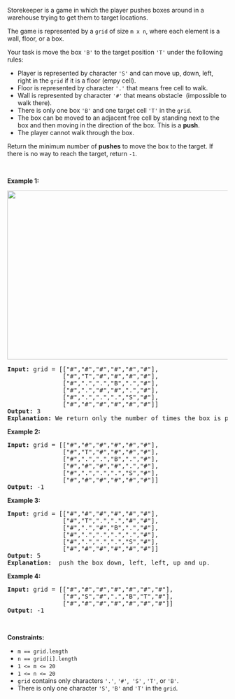 Storekeeper is a&nbsp;game&nbsp;in which the player pushes boxes around in a warehouse&nbsp;trying to get them to target locations.

The game is represented by a `` grid `` of size&nbsp;`` m x n ``, where each element is a wall, floor, or a box.

Your task is move the box `` 'B' `` to the target position `` 'T' `` under the following rules:

*   Player is represented by character `` 'S' ``&nbsp;and&nbsp;can move up, down, left, right in the `` grid `` if it is a floor (empy cell).
*   Floor is represented by character `` '.' `` that means free cell to walk.
*   Wall is represented by character `` '#' `` that means obstacle&nbsp;&nbsp;(impossible to walk there).&nbsp;
*   There is only one box `` 'B' `` and one&nbsp;target cell `` 'T' `` in the `` grid ``.
*   The box can be moved to an adjacent free cell by standing next to the box and then moving in the direction of the box. This is a __push__.
*   The player cannot walk through the box.

Return the minimum number of __pushes__ to move the box to the target. If there is no way to reach the target, return&nbsp;`` -1 ``.

&nbsp;

__Example 1:__

<strong><img alt="" src="https://assets.leetcode.com/uploads/2019/11/06/sample_1_1620.png" style="width: 520px; height: 386px;"/></strong>

<pre>
<strong>Input:</strong> grid = [["#","#","#","#","#","#"],
               ["#","T","#","#","#","#"],
&nbsp;              ["#",".",".","B",".","#"],
&nbsp;              ["#",".","#","#",".","#"],
&nbsp;              ["#",".",".",".","S","#"],
&nbsp;              ["#","#","#","#","#","#"]]
<strong>Output:</strong> 3
<strong>Explanation: </strong>We return only the number of times the box is pushed.</pre>

__Example 2:__

<pre>
<strong>Input:</strong> grid = [["#","#","#","#","#","#"],
               ["#","T","#","#","#","#"],
&nbsp;              ["#",".",".","B",".","#"],
&nbsp;              ["#","#","#","#",".","#"],
&nbsp;              ["#",".",".",".","S","#"],
&nbsp;              ["#","#","#","#","#","#"]]
<strong>Output:</strong> -1
</pre>

__Example 3:__

<pre>
<strong>Input:</strong> grid = [["#","#","#","#","#","#"],
&nbsp;              ["#","T",".",".","#","#"],
&nbsp;              ["#",".","#","B",".","#"],
&nbsp;              ["#",".",".",".",".","#"],
&nbsp;              ["#",".",".",".","S","#"],
&nbsp;              ["#","#","#","#","#","#"]]
<strong>Output:</strong> 5
<strong>Explanation:</strong>  push the box down, left, left, up and up.
</pre>

__Example 4:__

<pre>
<strong>Input:</strong> grid = [["#","#","#","#","#","#","#"],
&nbsp;              ["#","S","#",".","B","T","#"],
&nbsp;              ["#","#","#","#","#","#","#"]]
<strong>Output:</strong> -1
</pre>

&nbsp;

__Constraints:__

<ul><li><code>m ==&nbsp;grid.length</code></li><li><code>n ==&nbsp;grid[i].length</code></li><li><code>1 &lt;= m &lt;= 20</code></li><li><code>1 &lt;= n &lt;= 20</code></li><li><code>grid</code> contains only characters&nbsp;<code>'.'</code>, <code>'#'</code>,&nbsp; <code>'S'</code> , <code>'T'</code>,&nbsp;or <code>'B'</code>.</li><li>There is only one character&nbsp;<code>'S'</code>, <code>'B'</code>&nbsp;<font face="sans-serif, Arial, Verdana, Trebuchet MS">and&nbsp;</font><code>'T'</code>&nbsp;in the <code>grid</code>.</li></ul>